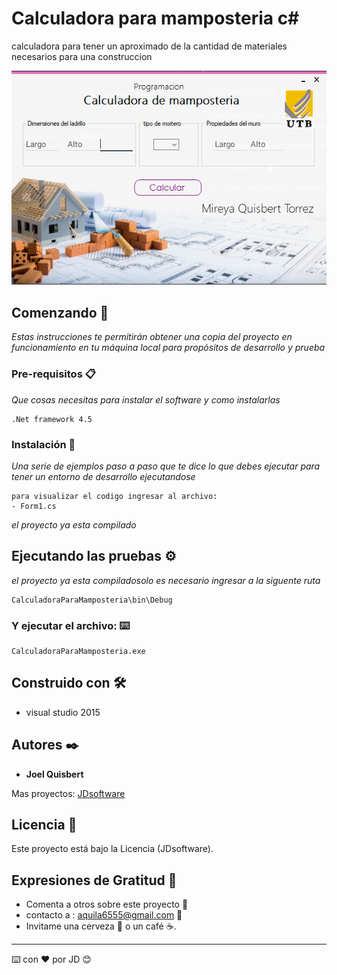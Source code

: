 # Calculadora para mamposteria c#

calculadora para tener un aproximado de la cantidad de materiales       necesarios para una construccion

![Screenshot](preview.png) 

## Comenzando 🚀

_Estas instrucciones te permitirán obtener una copia del proyecto en funcionamiento en tu máquina local para propósitos de desarrollo y prueba_


### Pre-requisitos 📋

_Que cosas necesitas para instalar el software y como instalarlas_

```
.Net framework 4.5
```

### Instalación 🔧

_Una serie de ejemplos paso a paso que te dice lo que debes ejecutar para tener un entorno de desarrollo ejecutandose_


```
para visualizar el codigo ingresar al archivo: 
- Form1.cs
```


_el proyecto ya esta compilado_

## Ejecutando las pruebas ⚙️

_el proyecto ya esta compiladosolo es necesario ingresar a la siguente ruta_

```
CalculadoraParaMamposteria\bin\Debug
```

### Y ejecutar el archivo: ⌨️

```
CalculadoraParaMamposteria.exe
```

## Construido con 🛠️

* visual studio 2015

## Autores ✒️

* **Joel Quisbert**

Mas proyectos: [JDsoftware](https://github.com/aquila6555)
## Licencia 📄

Este proyecto está bajo la Licencia (JDsoftware).

## Expresiones de Gratitud 🎁

* Comenta a otros sobre este proyecto 📢
* contacto a : aquila6555@gmail.com 📧
* Invitame una cerveza 🍺 o un café ☕. 

---
⌨️ con ❤️ por JD 😊
